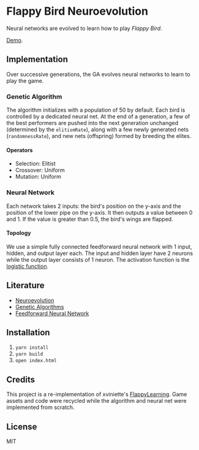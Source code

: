 # Flappy Bird Neuroevolution
Neural networks are evolved to learn how to play *Flappy Bird*.

[Demo](https://thisisxvr.github.io/flappy-bird-neuroevolution/).

## Implementation
Over successive generations, the GA evolves neural networks to learn to play the game. 

### Genetic Algorithm
The algorithm initializes with a population of 50 by default. Each bird is controlled by a dedicated neural net. At the end of a generation, a few of the best performers are pushed into the next generation unchanged (determined by the `elitismRate`), along with a few newly generated nets (`randomnessRate`), and new nets (offspring) formed by breeding the elites. 

#### Operators
- Selection: Elitist
- Crossover: Uniform
- Mutation: Uniform

### Neural Network
Each network takes 2 inputs: the bird's position on the y-axis and the position of the lower pipe on the y-axis. It then outputs a value between 0 and 1. If the value is greater than 0.5, the bird's wings are flapped. 

#### Topology
We use a simple fully connected feedforward neural network with 1 input, hidden, and output layer each. The input and hidden layer have 2 neurons while the output layer consists of 1 neuron. The activation function is the [logistic function](https://en.wikipedia.org/wiki/Logistic_function). 

## Literature
- [Neuroevolution](http://www.scholarpedia.org/article/Neuroevolution)
- [Genetic Algorithms](http://www.scholarpedia.org/article/Genetic_algorithms)
- [Feedforward Neural Network](https://en.wikipedia.org/wiki/Feedforward_neural_network)

## Installation
1. `yarn install`
2. `yarn build`
3. `open index.html`

## Credits
This project is a re-implementation of xviniette's [FlappyLearning](https://github.com/xviniette/FlappyLearning). Game assets and code were recycled while the algorithm and neural net were implemented from scratch.

## License
MIT
